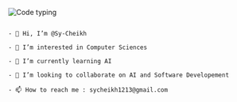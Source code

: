 ![Code typing](https://user-images.githubusercontent.com/81166169/189495543-e3588665-9cfe-445a-93d3-4a06756e4937.gif)





                                                                                                                                                              - 👋 Hi, I’m @Sy-Cheikh 
                                                                                                                                                              - 👀 I’m interested in Computer Sciences
                                                                                                                                                              - 🌱 I’m currently learning AI
                                                                                                                                                              - 💞️ I’m looking to collaborate on AI and Software Developement 
                                                                                                                                                              - 📫 How to reach me : sycheikh1213@gmail.com
<!---
Sy-Cheikh/Sy-Cheikh is a ✨ special ✨ repository because its `README.md` (this file) appears on your GitHub profile.
You can click the Preview link to take a look at your changes.
--->
